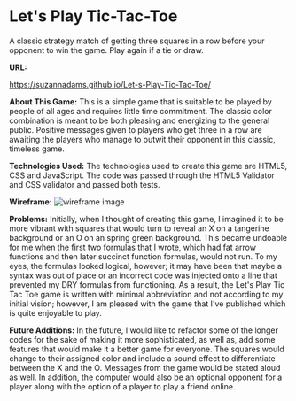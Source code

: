 # Let's Play Tic-Tac-Toe

A classic strategy match of getting three squares in a row before your opponent to win the game. Play again if a tie or draw.

**URL:**

https://suzannadams.github.io/Let-s-Play-Tic-Tac-Toe/

**About This Game:**
This is a simple game that is suitable to be played by people of all ages and requires little time commitment. The classic color combination is meant to be both pleasing and energizing to the general public. Positive messages given to players who get three in a row are awaiting the players who manage to outwit their opponent in this classic, timeless game.

**Technologies Used:**
The technologies used to create this game are HTML5, CSS and JavaScript. The code was passed through the HTML5 Validator and CSS validator and passed both tests.

**Wireframe:**
![wireframe image](https://user-images.githubusercontent.com/58324606/72126067-a1d03100-331f-11ea-8138-e26fc9473a22.jpg)

**Problems:**
Initially, when I thought of creating this game, I imagined it to be more vibrant with squares that would turn to reveal an X on a tangerine background or an O on an spring green background. This became undoable for me when the first two formulas that I wrote, which had fat arrow functions and then later succinct function formulas, would not run. To my eyes, the formulas looked logical, however; it may have been that maybe a syntax was out of place or an incorrect code was injected onto a line that prevented my DRY formulas from functioning. As a result, the Let's Play Tic Tac Toe game is written with minimal abbreviation and not according to my initial vision; however, I am pleased with the game that I've published which is quite enjoyable to play.

**Future Additions:**
In the future, I would like to refactor some of the longer codes for the sake of making it more sophisticated, as well as, add some features that would make it a better game for everyone. The squares would change to their assigned color and include a sound effect to differentiate between the X and the O. Messages from the game would be stated aloud as well. In addition, the computer would also be an optional opponent for a player along with the option of a player to play a friend online.
